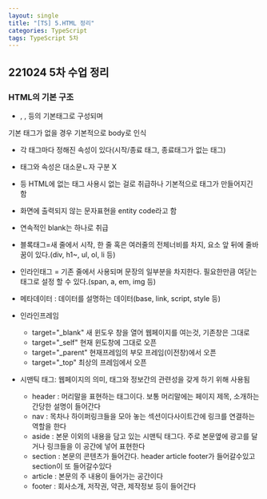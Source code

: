 ```yaml
---
layout: single
title: "[TS] 5.HTML 정리"
categories: TypeScript
tags: TypeScript 5차
---
```

 
## 221024 5차 수업 정리
### HTML의 기본 구조
- <!DOCUMENT html>, <head>, <body> 등의 기본태그로 구성되며 
기본 태그가 없을 경우 기본적으로 body로 인식
- 각 태그마다 정해진 속성이 있다(시작/종료 태그, 종료태그가 없는 태그)
- 태그와 속성은 대소문ㄴ자 구분 X
- <ABCD> 등 HTML에 없는 태그 사용시 없는 걸로 취급하나 기본적으로 태그가 만들어지긴 함
- 화면에 출력되지 않는 문자표현을 entity code라고 함
- 연속적인 blank는 하나로 취급
- 블록태그=새 줄에서 시작, 한 줄 혹은 여러줄의 전체너비를 차지, 요소 앞 뒤에 줄바꿈이 있다.(div, h1~, ul, ol, li 등)
- 인라인태그 = 기존 줄에서 사용되며 문장의 일부분을 차지한다. 필요한만큼 여닫는 태그로 설정 할 수 있다.(span, a, em, img 등)
- 메타데이터 : 데이터를 설명하는 데이터(base, link, script, style 등)
- 인라인프레임
    - target="_blank" 새 윈도우 창을 열어 웹페이지를 여는것, 기존창은 그대로
    - target="_self" 현재 윈도창에 그대로 오픈
    - target="_parent" 현재프레임의 부모 프레임(이전창)에서 오픈
    - target="_top" 최상의 프레임에서 오픈

- 시맨틱 태그: 웹페이지의 의미, 태그와 정보간의 관련성을 갖게 하기 위해 사용됨
    - header : 머리말을 표현하는 태그이다. 보통 머리말에는 페이지 제목, 소개하는 간당한 설명이 들어간다
    - nav : 목차나 하이퍼링크들을 모아 놓는 섹션이다사이트간에 링크를 연결하는 역할을 한다
    - aside : 본문 이외의 내용을 담고 있는 시맨틱 태그다.
주로 본문옆에 광고를 달거나 링크들을 이 공간에 넣어 표현한다
    - section : 본문의 콘텐츠가 들어간다. header article footer가 들어갈수있고 section이 또 들어갈수있다
    - article : 본문의 주 내용이 들어가는 공간이다
    - footer : 회사소개, 저작권, 약관, 제작정보 등이 들어간다